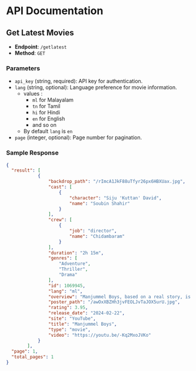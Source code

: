 # API Documentation

## Get Latest Movies

- **Endpoint**: `/getlatest`
- **Method**: `GET`
  
### Parameters

- `api_key` (string, required): API key for authentication.
- `lang` (string, optional): Language preference for movie information.
    - values :
      - `ml` for Malayalam
      - `tn` for Tamil
      - `hi` for Hindi
      - `en` for English
      - and so on
    - By default `lang` is `en`
- `page` (integer, optional): Page number for pagination.

### Sample Response
```json
{
  "result": [
            {
                "backdrop_path": "/rImcA1JkF88uTfyr26px6HBXUax.jpg",
                "cast": [
                    {
                        "character": "Siju 'Kuttan' David",
                        "name": "Soubin Shahir"
                    }
                ],
                "crew": [
                    {
                        "job": "director",
                        "name": "Chidambaram"
                    }
                ],
                "duration": "2h 15m",
                "genres": [
                    "Adventure",
                    "Thriller",
                    "Drama"
                ],
                "id": 1069945,
                "lang": "ml",
                "overview": "Manjummel Boys, based on a real story, is about a bunch of friends who set out on a trip to Kodaikanal and the events that occur there.",
                "poster_path": "/awOxXBZHh3jvFEOLJvTaJOX5urU.jpg",
                "rating": 3.95,
                "release_date": "2024-02-22",
                "site": "YouTube",
                "title": "Manjummel Boys",
                "type": "movie",
                "video": "https://youtu.be/-Kq2MxoJVKo"
            }
        ],
  "page": 1,
  "total_pages": 1
}
```
